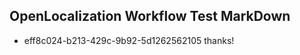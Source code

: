 ## OpenLocalization Workflow Test MarkDown
* eff8c024-b213-429c-9b92-5d1262562105 
thanks!<!--HONumber=Feb16_HO4-->
